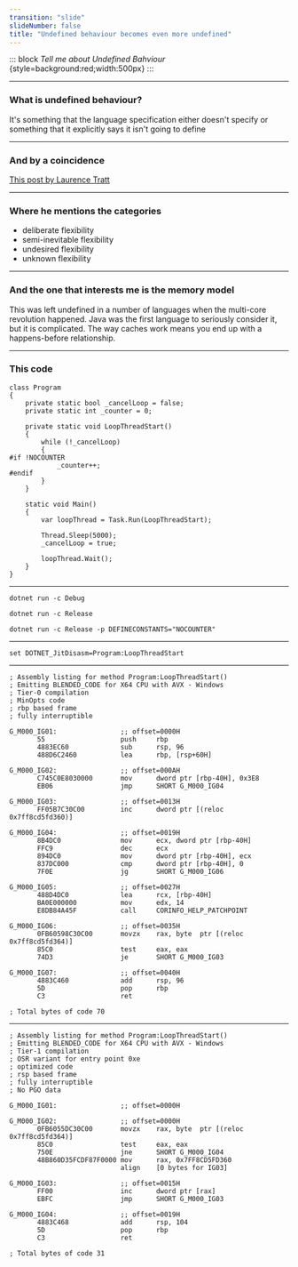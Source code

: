 ```yaml
---
transition: "slide"
slideNumber: false
title: "Undefined behaviour becomes even more undefined"
---
```


::: block
*Tell me about Undefined Bahviour* {style=background:red;width:500px}
:::

---

### What is undefined behaviour?

It's something that the language specification either doesn't specify or something that it explicitly says it isn't going to define

---

### And by a coincidence

[This post by Laurence Tratt](https://tratt.net/laurie/blog/2023/why_arent_programming_language_specifications_comprehensive.html?utm_source=programmingdigest&utm_medium&utm_campaign=1525)

---

### Where he mentions the categories

- deliberate flexibility
- semi-inevitable flexibility
- undesired flexibility
- unknown flexibility

---

### And the one that interests me is the memory model

This was left undefined in a number of languages when the multi-core revolution happened. Java was the first language to seriously consider it, but it is complicated.
The way caches work means you end up with a happens-before relationship.

---

### This code

```
class Program
{
    private static bool _cancelLoop = false;
    private static int _counter = 0;

    private static void LoopThreadStart()
    {
        while (!_cancelLoop)
        {
#if !NOCOUNTER
            _counter++;
#endif
        }
    }

    static void Main()
    {
        var loopThread = Task.Run(LoopThreadStart);

        Thread.Sleep(5000);
        _cancelLoop = true;

        loopThread.Wait();
    }
}
```

---

```
dotnet run -c Debug

dotnet run -c Release

dotnet run -c Release -p DEFINECONSTANTS="NOCOUNTER"

```

---

```
set DOTNET_JitDisasm=Program:LoopThreadStart
```

---

```
; Assembly listing for method Program:LoopThreadStart()
; Emitting BLENDED_CODE for X64 CPU with AVX - Windows
; Tier-0 compilation
; MinOpts code
; rbp based frame
; fully interruptible

G_M000_IG01:                ;; offset=0000H
       55                   push     rbp
       4883EC60             sub      rsp, 96
       488D6C2460           lea      rbp, [rsp+60H]

G_M000_IG02:                ;; offset=000AH
       C745C0E8030000       mov      dword ptr [rbp-40H], 0x3E8
       EB06                 jmp      SHORT G_M000_IG04

G_M000_IG03:                ;; offset=0013H
       FF05B7C30C00         inc      dword ptr [(reloc 0x7ff8cd5fd360)]

G_M000_IG04:                ;; offset=0019H
       8B4DC0               mov      ecx, dword ptr [rbp-40H]
       FFC9                 dec      ecx
       894DC0               mov      dword ptr [rbp-40H], ecx
       837DC000             cmp      dword ptr [rbp-40H], 0
       7F0E                 jg       SHORT G_M000_IG06

G_M000_IG05:                ;; offset=0027H
       488D4DC0             lea      rcx, [rbp-40H]
       BA0E000000           mov      edx, 14
       E8DB84A45F           call     CORINFO_HELP_PATCHPOINT

G_M000_IG06:                ;; offset=0035H
       0FB60598C30C00       movzx    rax, byte  ptr [(reloc 0x7ff8cd5fd364)]
       85C0                 test     eax, eax
       74D3                 je       SHORT G_M000_IG03

G_M000_IG07:                ;; offset=0040H
       4883C460             add      rsp, 96
       5D                   pop      rbp
       C3                   ret

; Total bytes of code 70
```

---

```
; Assembly listing for method Program:LoopThreadStart()
; Emitting BLENDED_CODE for X64 CPU with AVX - Windows
; Tier-1 compilation
; OSR variant for entry point 0xe
; optimized code
; rsp based frame
; fully interruptible
; No PGO data

G_M000_IG01:                ;; offset=0000H

G_M000_IG02:                ;; offset=0000H
       0FB6055DC30C00       movzx    rax, byte  ptr [(reloc 0x7ff8cd5fd364)]
       85C0                 test     eax, eax
       750E                 jne      SHORT G_M000_IG04
       48B860D35FCDF87F0000 mov      rax, 0x7FF8CD5FD360
                            align    [0 bytes for IG03]

G_M000_IG03:                ;; offset=0015H
       FF00                 inc      dword ptr [rax]
       EBFC                 jmp      SHORT G_M000_IG03

G_M000_IG04:                ;; offset=0019H
       4883C468             add      rsp, 104
       5D                   pop      rbp
       C3                   ret

; Total bytes of code 31
```

